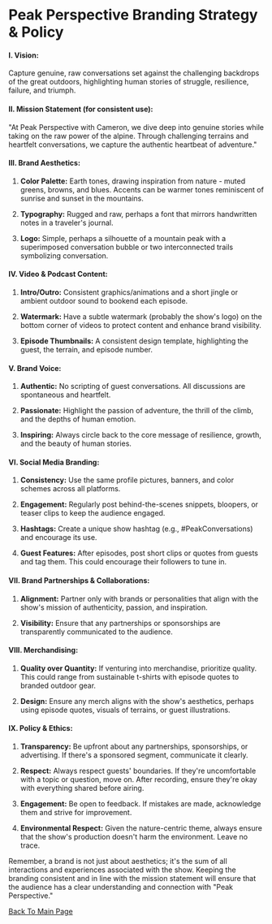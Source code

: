 # Peak Perspective Branding Strategy & Policy

#### **I. Vision:**
Capture genuine, raw conversations set against the challenging backdrops of the great outdoors, highlighting human stories of struggle, resilience, failure, and triumph.

#### **II. Mission Statement (for consistent use):**
"At Peak Perspective with Cameron, we dive deep into genuine stories while taking on the raw power of the alpine. Through challenging terrains and heartfelt conversations, we capture the authentic heartbeat of adventure."

#### **III. Brand Aesthetics:**

1. **Color Palette:** Earth tones, drawing inspiration from nature - muted greens, browns, and blues. Accents can be warmer tones reminiscent of sunrise and sunset in the mountains.

2. **Typography:** Rugged and raw, perhaps a font that mirrors handwritten notes in a traveler's journal.

3. **Logo:** Simple, perhaps a silhouette of a mountain peak with a superimposed conversation bubble or two interconnected trails symbolizing conversation.

#### **IV. Video & Podcast Content:**

1. **Intro/Outro:** Consistent graphics/animations and a short jingle or ambient outdoor sound to bookend each episode.

2. **Watermark:** Have a subtle watermark (probably the show's logo) on the bottom corner of videos to protect content and enhance brand visibility.

3. **Episode Thumbnails:** A consistent design template, highlighting the guest, the terrain, and episode number.

#### **V. Brand Voice:**

1. **Authentic:** No scripting of guest conversations. All discussions are spontaneous and heartfelt.

2. **Passionate:** Highlight the passion of adventure, the thrill of the climb, and the depths of human emotion.

3. **Inspiring:** Always circle back to the core message of resilience, growth, and the beauty of human stories.

#### **VI. Social Media Branding:**

1. **Consistency:** Use the same profile pictures, banners, and color schemes across all platforms.

2. **Engagement:** Regularly post behind-the-scenes snippets, bloopers, or teaser clips to keep the audience engaged.

3. **Hashtags:** Create a unique show hashtag (e.g., #PeakConversations) and encourage its use.

4. **Guest Features:** After episodes, post short clips or quotes from guests and tag them. This could encourage their followers to tune in.

#### **VII. Brand Partnerships & Collaborations:**

1. **Alignment:** Partner only with brands or personalities that align with the show's mission of authenticity, passion, and inspiration.

2. **Visibility:** Ensure that any partnerships or sponsorships are transparently communicated to the audience.

#### **VIII. Merchandising:**

1. **Quality over Quantity:** If venturing into merchandise, prioritize quality. This could range from sustainable t-shirts with episode quotes to branded outdoor gear.

2. **Design:** Ensure any merch aligns with the show's aesthetics, perhaps using episode quotes, visuals of terrains, or guest illustrations.

#### **IX. Policy & Ethics:**

1. **Transparency:** Be upfront about any partnerships, sponsorships, or advertising. If there's a sponsored segment, communicate it clearly.

2. **Respect:** Always respect guests' boundaries. If they're uncomfortable with a topic or question, move on. After recording, ensure they're okay with everything shared before airing.

3. **Engagement:** Be open to feedback. If mistakes are made, acknowledge them and strive for improvement.

4. **Environmental Respect:** Given the nature-centric theme, always ensure that the show's production doesn't harm the environment. Leave no trace.

Remember, a brand is not just about aesthetics; it's the sum of all interactions and experiences associated with the show. Keeping the branding consistent and in line with the mission statement will ensure that the audience has a clear understanding and connection with "Peak Perspective."

[Back To Main Page](/README.md)
